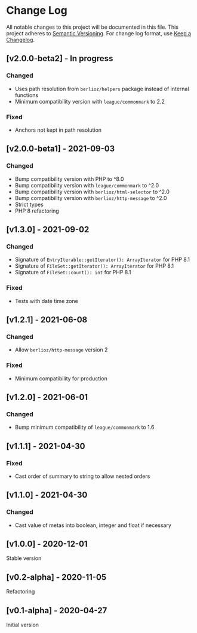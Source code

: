# Change Log

All notable changes to this project will be documented in this file. This project adheres
to [Semantic Versioning](http://semver.org/). For change log format, use [Keep a Changelog](http://keepachangelog.com/).

## [v2.0.0-beta2] - In progress

### Changed

- Uses path resolution from `berlioz/helpers` package instead of internal functions
- Minimum compatibility version with `league/commonmark` to  2.2

### Fixed

- Anchors not kept in path resolution

## [v2.0.0-beta1] - 2021-09-03

### Changed

- Bump compatibility version with PHP to ^8.0
- Bump compatibility version with `league/commonmark` to ^2.0
- Bump compatibility version with `berlioz/html-selector` to ^2.0
- Bump compatibility version with `berlioz/http-message` to ^2.0
- Strict types
- PHP 8 refactoring

## [v1.3.0] - 2021-09-02

### Changed

- Signature of `EntryIterable::getIterator(): ArrayIterator` for PHP 8.1
- Signature of `FileSet::getIterator(): ArrayIterator` for PHP 8.1
- Signature of `FileSet::count(): int` for PHP 8.1

### Fixed

- Tests with date time zone

## [v1.2.1] - 2021-06-08

### Changed

- Allow `berlioz/http-message` version 2

### Fixed

- Minimum compatibility for production

## [v1.2.0] - 2021-06-01

### Changed

- Bump minimum compatibility of `league/commonmark` to 1.6

## [v1.1.1] - 2021-04-30

### Fixed

- Cast order of summary to string to allow nested orders

## [v1.1.0] - 2021-04-30

### Changed

- Cast value of metas into boolean, integer and float if necessary

## [v1.0.0] - 2020-12-01

Stable version

## [v0.2-alpha] - 2020-11-05

Refactoring

## [v0.1-alpha] - 2020-04-27

Initial version

